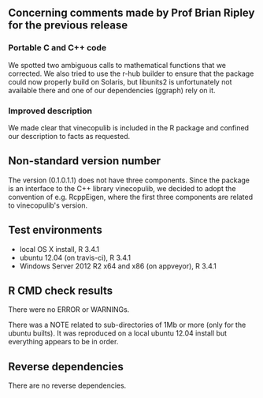 ## Concerning comments made by Prof Brian Ripley for the previous release
### Portable C and C++ code
We spotted two ambiguous calls to mathematical functions that we 
corrected. We also tried to use the r-hub builder to ensure that the package 
could now properly build on Solaris, but libunits2 is unfortunately not 
available there and one of our dependencies (ggraph) rely on it.

### Improved description
We made clear that vinecopulib is included in the R package and 
confined our description to facts as requested.

## Non-standard version number
The version (0.1.0.1.1) does not have three components. Since the package is 
an interface to the C++ library vinecopulib, we decided to adopt the convention 
of e.g. RcppEigen, where the first three components are related to 
vinecopulib's version.

## Test environments
* local OS X install, R 3.4.1
* ubuntu 12.04 (on travis-ci), R 3.4.1
* Windows Server 2012 R2 x64 and x86 (on appveyor), R 3.4.1

## R CMD check results
There were no ERROR or WARNINGs. 

There was a NOTE related to sub-directories of 1Mb or more (only for the 
ubuntu builts). It was reproduced on a local ubuntu 12.04 install but 
everything appears to be in order.

## Reverse dependencies
There are no reverse dependencies.
